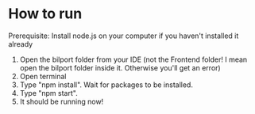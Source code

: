 # How to run
Prerequisite:
Install node.js on your computer if you haven't installed it already

1. Open the bilport folder from your IDE (not the Frontend folder! I mean open the bilport folder inside it. Otherwise you'll get an error)
2. Open terminal
3. Type "npm install". Wait for packages to be installed.
4. Type "npm start".
5. It should be running now!
